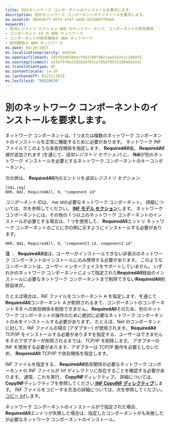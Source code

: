 ```yaml
---
title: 別のネットワーク コンポーネントのインストールを要求します。
description: 別のネットワーク コンポーネントのインストールを要求します。
ms.assetid: 30e6db7f-46f4-414f-a485-051b007f0eb6
keywords:
- 追加レジストリ セクション WDK のネットワー キング、コンポーネントの依存関係
- コンポーネント Id の WDK ネットワーク
- コンポーネントの依存関係の WDK ネットワーク
- 依存関係の WDK ネットワーク
ms.date: 04/20/2017
ms.localizationpriority: medium
ms.openlocfilehash: 1d5f02db5864cf9d3798f4021eee5a7e1c1094f5
ms.sourcegitcommit: a33b7978e22d5bb9f65ca7056f955319049a2e4c
ms.translationtype: MT
ms.contentlocale: ja-JP
ms.lasthandoff: 01/31/2019
ms.locfileid: "56528620"
---
```

# <a name="requiring-the-installation-of-another-network-component"></a>別のネットワーク コンポーネントのインストールを要求します。





ネットワーク コンポーネントは、1 つまたは複数のネットワーク コンポーネントのインストールを正常に機能するために必要があります。 ネットワーク INF ファイルでこのような各依存関係を指定します、 **RequiredAll**値。 **RequiredAll**値が追加されます (を通じて、*追加レジストリ セクション*) に、 **Ndi**が別のネットワーク インストールを必要とするネットワーク コンポーネントのキーコンポーネント。

次の例は、 **RequiredAll**内のエントリを*追加レジストリ セクション*:

```INF
[ndi.reg]
HKR, Ndi, RequiredAll, 0, "component id"
```

*コンポーネント ID*は、 *hw id*の必要なネットワーク コンポーネント。 詳細については、次を参照してください。 [ **INF モデル セクション**](https://msdn.microsoft.com/library/windows/hardware/ff547456)します。 ネットワーク コンポーネントには、その他の 1 つ以上のネットワーク コンポーネントのインストールが必要とする場合は、1 つを使用して、 **RequiredAll**エントリ ネットワーク コンポーネントのごとに次の例に示すようにインストールする必要があります。

```INF
HKR, Ndi, RequiredAll, 0, "component1 id, component2 id"
```

**注**  、 **RequiredAll**値は、ユーザーがインストールできない非表示のネットワーク コンポーネントのインストールにのみ使用する必要があります。 このようなコンポーネントは、ユーザー インターフェイスをサポートしていません。 いずれかのネットワーク コンポーネントによって指定された**RequiredAll**経由のインストールに必要なネットワーク コンポーネントまで削除できない**RequiredAll**削除自体が。

 

たとえば場合は、INF ファイルをコンポーネント A を指定します、を通じて**RequiredAll**コンポーネント A が削除されるまで、コンポーネントのコンポーネント B B への依存関係を削除できません。 **RequiredAll**そのため、別のネットワーク コンポーネントの操作のために絶対に必要なネットワーク コンポーネントのみをインストールする必要があります。 たとえば、Net のコンポーネントに対して、INF ファイルの場合 (アダプター) が使用されます。 **RequiredAll** TCP/IP をインストールする必要がありますを指定する、ユーザーはできませんをそのアダプターが削除されるまでは、TCP/IP を削除します。 アダプターの INF を使用する必要があります、アダプターは TCP/IP 動作を必要としないため、 **RequiredAll** TCP/IP で依存関係を指定します。

INF ファイルを指定する、 **RequiredAll**依存関係が必要なネットワーク コンポーネントの INF ファイルが inf ディレクトリに存在することを確認する必要があります。 通常、これを実行、 **CopyINF**ディレクティブ。 詳細については、 **CopyINF**ディレクティブを参照してください[ **INF CopyINF ディレクティブ**](https://msdn.microsoft.com/library/windows/hardware/ff547317)します。 INF ファイルをコピーする方法の詳細については、次を参照してください。[コピー Inf](https://msdn.microsoft.com/library/windows/hardware/ff540117)します。

ネットワーク コンポーネントのインストールがで指定された場合、 **RequiredAll**エントリが失敗した場合は、指定したコンポーネントがも失敗したが必要なネットワーク コンポーネントのインストール。

 

 





